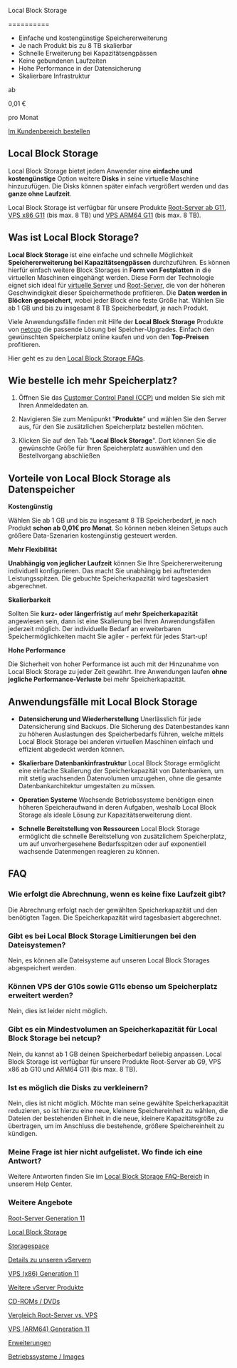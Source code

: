 Local Block Storage

==========

* Einfache und kostengünstige Speichererweiterung
* Je nach Produkt bis zu 8 TB skalierbar
* Schnelle Erweiterung bei Kapazitätsengpässen
* Keine gebundenen Laufzeiten
* Hohe Performance in der Datensicherung
* Skalierbare Infrastruktur

ab

0,01 €

 pro Monat

[Im Kundenbereich bestellen](https://www.netcup.com/de/server/local-block-storage#details)

**Local Block Storage**
----------

Local Block Storage bietet jedem Anwender eine **einfache und kostengünstige** Option weitere **Disks** in seine virtuelle Maschine hinzuzufügen. Die Disks können später einfach vergrößert werden und das **ganze ohne Laufzeit**.

Local Block Storage ist verfügbar für unsere Produkte [Root-Server ab G11](https://www.netcup.com/de/server/root-server), [VPS x86 G11](https://www.netcup.com/de/server/vps) (bis max. 8 TB) und [VPS ARM64 G11](https://www.netcup.com/de/server/arm-server) (bis max. 8 TB).

Was ist Local Block Storage?
----------

**Local Block Storage** ist eine einfache und schnelle Möglichkeit **Speichererweiterung bei Kapazitätsengpässen** durchzuführen. Es können hierfür einfach weitere Block Storages in **Form von Festplatten** in die virtuellen Maschinen eingehängt werden. Diese Form der Technologie eignet sich ideal für [virtuelle Server](https://www.netcup.com/de/server/vps) und [Root-Server](https://www.netcup.com/de/server/root-server), die von der höheren Geschwindigkeit dieser Speichermethode profitieren. Die **Daten werden in Blöcken gespeichert**, wobei jeder Block eine feste Größe hat. Wählen Sie ab 1 GB und bis zu insgesamt 8 TB Speicherbedarf, je nach Produkt.

Viele Anwendungsfälle finden mit Hilfe der **Local Block Storage** Produkte von [netcup](https://www.netcup.com/de) die passende Lösung bei Speicher-Upgrades. Einfach den gewünschten Speicherplatz online kaufen und von den **Top-Preisen** profitieren.

Hier geht es zu den [Local Block Storage FAQs](https://helpcenter.netcup.com/de/faq#local-block-storage).

Wie bestelle ich mehr Speicherplatz?
----------

1. Öffnen Sie das [Customer Control Panel (CCP)](https://www.customercontrolpanel.de/) und melden Sie sich mit Ihren Anmeldedaten an.

2. Navigieren Sie zum Menüpunkt "**Produkte**" und wählen Sie den Server aus, für den Sie zusätzlichen Speicherplatz bestellen möchten.

3. Klicken Sie auf den Tab "**Local Block Storage**". Dort können Sie die gewünschte Größe für Ihren Speicherplatz auswählen und den Bestellvorgang abschließen

Vorteile von Local Block Storage als Datenspeicher
----------

**Kostengünstig**

Wählen Sie ab 1 GB und bis zu insgesamt 8 TB Speicherbedarf, je nach Produkt **schon ab 0,01€ pro Monat**. So können neben kleinen Setups auch größere Data-Szenarien kostengünstig gesteuert werden.

**Mehr Flexibilität**

**Unabhängig von jeglicher Laufzeit** können Sie Ihre Speichererweiterung individuell konfigurieren. Das macht Sie unabhängig bei auftretenden Leistungsspitzen. Die gebuchte Speicherkapazität wird tagesbasiert abgerechnet.

**Skalierbarkeit**

Sollten Sie **kurz- oder längerfristig** auf **mehr Speicherkapazität** angewiesen sein, dann ist eine Skalierung bei Ihren Anwendungsfällen jederzeit möglich. Der individuelle Bedarf an erweiterbaren Speichermöglichkeiten macht Sie agiler - perfekt für jedes Start-up!

**Hohe Performance**

Die Sicherheit von hoher Performance ist auch mit der Hinzunahme von Local Block Storage zu jeder Zeit gewährt. Ihre Anwendungen laufen **ohne jegliche Performance-Verluste** bei mehr Speicherkapazität.

Anwendungsfälle mit Local Block Storage
----------

* **Datensicherung und Wiederherstellung**
  Unerlässlich für jede Datensicherung sind Backups. Die Sicherung des Datenbestandes kann zu höheren Auslastungen des Speicherbedarfs führen, welche mittels Local Block Storage bei anderen virtuellen Maschinen einfach und effizient abgedeckt werden können.

* **Skalierbare Datenbankinfrastruktur**
  Local Block Storage ermöglicht eine einfache Skalierung der Speicherkapazität von Datenbanken, um mit stetig wachsenden Datenvolumen umzugehen, ohne die gesamte Datenbankarchitektur umgestalten zu müssen.

* **Operation Systeme**
  Wachsende Betriebssysteme benötigen einen höheren Speicheraufwand in deren Aufgaben, weshalb Local Block Storage als ideale Lösung zur Kapazitätserweiterung dient.

* **Schnelle Bereitstellung von Ressourcen**
  Local Block Storage ermöglicht die schnelle Bereitstellung von zusätzlichem Speicherplatz, um auf unvorhergesehene Bedarfsspitzen oder auf exponentiell wachsende Datenmengen reagieren zu können.

FAQ
----------

### Wie erfolgt die Abrechnung, wenn es keine fixe Laufzeit gibt? ###

Die Abrechnung erfolgt nach der gewählten Speicherkapazität und den benötigten Tagen. Die Speicherkapazität wird tagesbasiert abgerechnet.

### Gibt es bei Local Block Storage Limitierungen bei den Dateisystemen? ###

Nein, es können alle Dateisysteme auf unseren Local Block Storages abgespeichert werden.

### Können VPS der G10s sowie G11s ebenso um Speicherplatz erweitert werden? ###

Nein, dies ist leider nicht möglich.

### Gibt es ein Mindestvolumen an Speicherkapazität für Local Block Storage bei netcup? ###

Nein, du kannst ab 1 GB deinen Speicherbedarf beliebig anpassen. Local Block Storage ist verfügbar für unsere Produkte Root-Server ab G9, VPS x86 ab G10 und ARM64 G11 (bis max. 8 TB).

### Ist es möglich die Disks zu verkleinern? ###

Nein, dies ist nicht möglich. Möchte man seine gewählte Speicherkapazität reduzieren, so ist hierzu eine neue, kleinere Speichereinheit zu wählen, die Dateien der bestehenden Einheit in die neue, kleinere Kapazitätsgröße zu übertragen, um im Anschluss die bestehende, größere Speichereinheit zu kündigen.

### Meine Frage ist hier nicht aufgelistet. Wo finde ich eine Antwort? ###

Weitere Antworten finden Sie im [Local Block Storage FAQ-Bereich](https://helpcenter.netcup.com/de/faq#local-block-storage) in unserem Help Center.

### Weitere Angebote ###

[Root-Server Generation 11](https://www.netcup.com/de/server/root-server)

[Local Block Storage](https://www.netcup.com/de/server/local-block-storage)

[Storagespace](https://www.netcup.com/de/server/server-storage)

[Details zu unseren vServern](https://www.netcup.com/de/server/vserver-guenstig-qualitaet)

[VPS (x86) Generation 11](https://www.netcup.com/de/server/vps)

[Weitere vServer Produkte](https://www.netcup.com/de/server/guenstige-vserver-angebote)

[CD-ROMs / DVDs](https://www.netcup.com/de/server/vserver-images)

[Vergleich Root-Server vs. VPS](https://www.netcup.com/de/server/vergleich-root-server-vps)

[VPS (ARM64) Generation 11](https://www.netcup.com/de/server/arm-server)

[Erweiterungen](https://www.netcup.com/de/server/kvm-server-erweiterungen)

[Betriebssysteme / Images](https://www.netcup.com/de/server/vserver-images)
